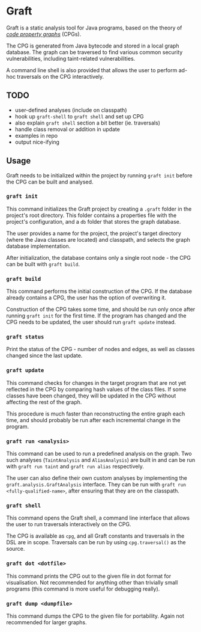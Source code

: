 # Graft

Graft is a static analysis tool for Java programs, based on the theory of *[code property graphs](https://www.sec.cs.tu-bs.de/pubs/2014-ieeesp.pdf)* (CPGs).

The CPG is generated from Java bytecode and stored in a local graph database. 
The graph can be traversed to find various common security vulnerabilities, including taint-related vulnerabilities.

A command line shell is also provided that allows the user to perform ad-hoc traversals on the CPG interactively.

## TODO

- user-defined analyses (include on classpath)
- hook up `graft-shell` to `graft shell` and set up CPG
- also explain `graft shell` section a bit better (ie. traversals)
- handle class removal or addition in update
- examples in repo
- output nice-ifying

## Usage

Graft needs to be initialized within the project by running `graft init` before the CPG can be built and analysed.

### `graft init`

This command initializes the Graft project by creating a `.graft` folder in the project's root directory.
This folder contains a properties file with the project's configuration, and a `db` folder that stores the graph database.

The user provides a name for the project, the project's target directory (where the Java classes are located) and classpath, and selects the graph database implementation.

After initialization, the database contains only a single root node - the CPG can be built with `graft build`.

### `graft build`

This command performs the initial construction of the CPG. 
If the database already contains a CPG, the user has the option of overwriting it.

Construction of the CPG takes some time, and should be run only once after running `graft init` for the first time.
If the program has changed and the CPG needs to be updated, the user should run `graft update` instead.

### `graft status`

Print the status of the CPG - number of nodes and edges, as well as classes changed since the last update.

### `graft update`

This command checks for changes in the target program that are not yet reflected in the CPG by comparing hash values of the class files.
If some classes have been changed, they will be updated in the CPG without affecting the rest of the graph.

This procedure is much faster than reconstructing the entire graph each time, and should probably be run after each incremental change in the program.

### `graft run <analysis>`

This command can be used to run a predefined analysis on the graph. 
Two such analyses (`TaintAnalysis` and `AliasAnalysis`) are built in and can be run with `graft run taint` and `graft run alias` respectively.

The user can also define their own custom analyses by implementing the `graft.analysis.GraftAnalysis` interface.
They can be run with `graft run <fully-qualified-name>`, after ensuring that they are on the classpath.

### `graft shell`

This command opens the Graft shell, a command line interface that allows the user to run traversals interactively on the CPG.

The CPG is available as `cpg`, and all Graft constants and traversals in the DSL are in scope. 
Traversals can be run by using `cpg.traversal()` as the source.

### `graft dot <dotfile>`

This command prints the CPG out to the given file in dot format for visualisation.
Not recommended for anything other than trivially small programs (this command is more useful for debugging really).

### `graft dump <dumpfile>`

This command dumps the CPG to the given file for portability. Again not recommended for larger graphs.
